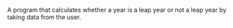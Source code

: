 A program that calculates whether a year is a leap year or not a leap year by taking data from the user.
